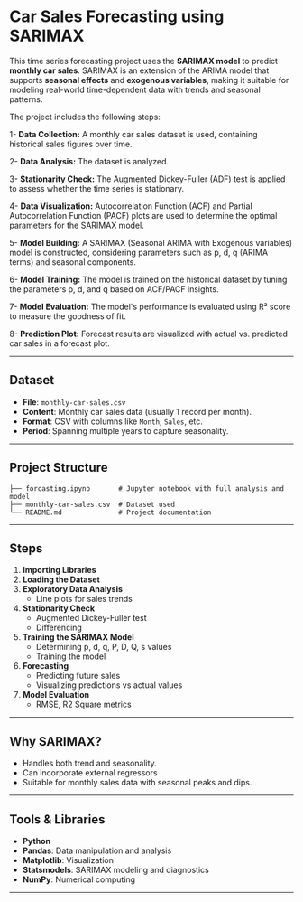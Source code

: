 # Car Sales Forecasting using SARIMAX

This time series forecasting project uses the **SARIMAX model** to predict **monthly car sales**. SARIMAX is an extension of the ARIMA model that supports **seasonal effects** and **exogenous variables**, making it suitable for modeling real-world time-dependent data with trends and seasonal patterns.

The project includes the following steps:

1- **Data Collection:** A monthly car sales dataset is used, containing historical sales figures over time.

2- **Data Analysis:** The dataset is analyzed.

3- **Stationarity Check:** The Augmented Dickey-Fuller (ADF) test is applied to assess whether the time series is stationary.

4- **Data Visualization:** Autocorrelation Function (ACF) and Partial Autocorrelation Function (PACF) plots are used to determine the optimal parameters for the SARIMAX model.

5- **Model Building:** A SARIMAX (Seasonal ARIMA with Exogenous variables) model is constructed, considering parameters such as p, d, q (ARIMA terms) and seasonal components.

6- **Model Training:** The model is trained on the historical dataset by tuning the parameters p, d, and q based on ACF/PACF insights.

7- **Model Evaluation:** The model's performance is evaluated using R² score to measure the goodness of fit.

8- **Prediction Plot:** Forecast results are visualized with actual vs. predicted car sales in a forecast plot.

---

## Dataset

- **File**: `monthly-car-sales.csv`
- **Content**: Monthly car sales data (usually 1 record per month).
- **Format**: CSV with columns like `Month`, `Sales`, etc.
- **Period**: Spanning multiple years to capture seasonality.

---

## Project Structure

```
├── forcasting.ipynb       # Jupyter notebook with full analysis and model
├── monthly-car-sales.csv  # Dataset used
└── README.md              # Project documentation
```

---

## Steps

1. **Importing Libraries**
2. **Loading the Dataset**
3. **Exploratory Data Analysis**
   - Line plots for sales trends
4. **Stationarity Check**
   - Augmented Dickey-Fuller test
   - Differencing
5. **Training the SARIMAX Model**
   - Determining p, d, q, P, D, Q, s values
   - Training the model
7. **Forecasting**
   - Predicting future sales
   - Visualizing predictions vs actual values
8. **Model Evaluation**
   - RMSE, R2 Square metrics

---

## Why SARIMAX?

- Handles both trend and seasonality.
- Can incorporate external regressors 
- Suitable for monthly sales data with seasonal peaks and dips.

---

## Tools & Libraries

- **Python**
- **Pandas**: Data manipulation and analysis
- **Matplotlib**: Visualization
- **Statsmodels**: SARIMAX modeling and diagnostics
- **NumPy**: Numerical computing

---


